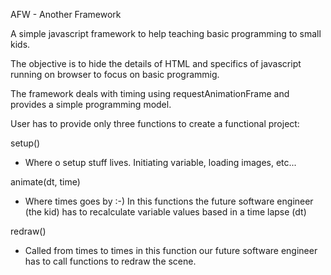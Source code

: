 AFW - Another Framework

A simple javascript framework to help teaching basic programming to small kids.

The objective is to hide the details of HTML and specifics of javascript running on browser to focus on basic programmig.

The framework deals with timing using requestAnimationFrame and provides a simple programming model.

User has to provide only three functions to create a functional project:

setup()
  - Where o setup stuff lives. Initiating variable, loading images, etc...

animate(dt, time)
  - Where times goes by :-)
    In this functions the future software engineer (the kid) has to recalculate variable values based in a time lapse (dt)
    
redraw()
  - Called from times to times
    in this function our future software engineer has to call functions to redraw the scene.